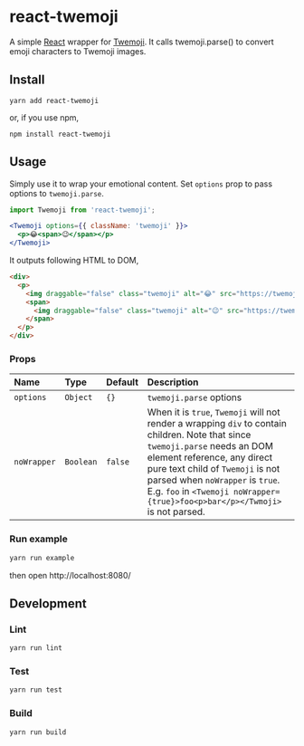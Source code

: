 # react-twemoji
A simple [React](https://facebook.github.io/react/) wrapper for [Twemoji](https://github.com/twitter/twemoji).
It calls twemoji.parse() to convert emoji characters to Twemoji images.

## Install

```shell
yarn add react-twemoji
```

or, if you use npm,

```shell
npm install react-twemoji
```

## Usage

Simply use it to wrap your emotional content. Set `options` prop to pass options to `twemoji.parse`.

```jsx
import Twemoji from 'react-twemoji';

<Twemoji options={{ className: 'twemoji' }}>
  <p>😂<span>😉</span></p>
</Twemoji>
```

It outputs following HTML to DOM,

```html
<div>
  <p>
    <img draggable="false" class="twemoji" alt="😂" src="https://twemoji.maxcdn.com/2/72x72/1f602.png">
    <span>
      <img draggable="false" class="twemoji" alt="😉" src="https://twemoji.maxcdn.com/2/72x72/1f609.png">
    </span>
  </p>
</div>
```

### Props

| Name             | Type          | Default    | Description|
|:----             |:----          |:----       |:----|
| `options`        | `Object`      | `{}`       | `twemoji.parse` options |
| `noWrapper`      | `Boolean`     | `false`    | When it is `true`, `Twemoji` will not render a wrapping `div` to contain children. Note that since `twemoji.parse` needs an DOM element reference, any direct pure text child of `Twemoji` is not parsed when `noWrapper` is `true`. E.g. `foo` in `<Twemoji noWrapper={true}>foo<p>bar</p></Twmoji>` is not parsed. |

### Run example

```sh
yarn run example
```
then open http://localhost:8080/

## Development
### Lint

```sh
yarn run lint
```

### Test

```sh
yarn run test
```

### Build

```sh
yarn run build
```
